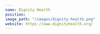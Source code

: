 ```yaml
---
name: Dignity Health
position: 
image_path: "/images/dignity-health.png"
website: https://www.dignityhealth.org/
---
```

